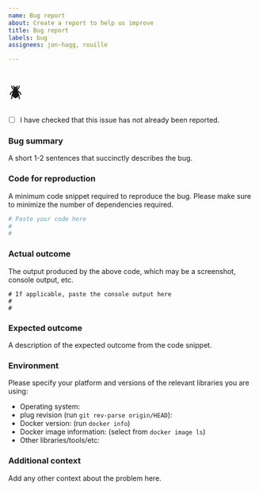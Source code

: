 ```yaml
---
name: Bug report
about: Create a report to help us improve
title: Bug report
labels: bug
assignees: jon-hagg, rouille

---
```


# :beetle:

- [ ] I have checked that this issue has not already been reported.


### Bug summary
A short 1-2 sentences that succinctly describes the bug.

### Code for reproduction
A minimum code snippet required to reproduce the bug. Please make sure to minimize the
number of dependencies required.
```python
# Paste your code here
#
#
```

### Actual outcome
The output produced by the above code, which may be a screenshot, console output, etc.
```shell
# If applicable, paste the console output here
#
#
```

### Expected outcome
A description of the expected outcome from the code snippet.

### Environment
Please specify your platform and versions of the relevant libraries you are using:
* Operating system:
* plug revision (run `git rev-parse origin/HEAD`):
* Docker version: (run `docker info`)
* Docker image information: (select from `docker image ls`)
* Other libraries/tools/etc:

### Additional context
Add any other context about the problem here.
